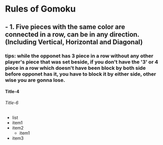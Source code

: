 # Rules of Gomoku
## - 1. Five pieces with the same color are connected in a row, can be in any direction. (Including Vertical, Horizontal and Diagonal) 
### tips: while the opponet has 3 piece in a row without any other player's piece that was set beside, if you don't have the '3' or 4 piece in a row which doesn't have been block by both side before opponet has it, you have to block it by either side, other wise you are gonna lose.
#### Title-4
###### Title-6
- list
- item1
- item2
  - item1
- item3
